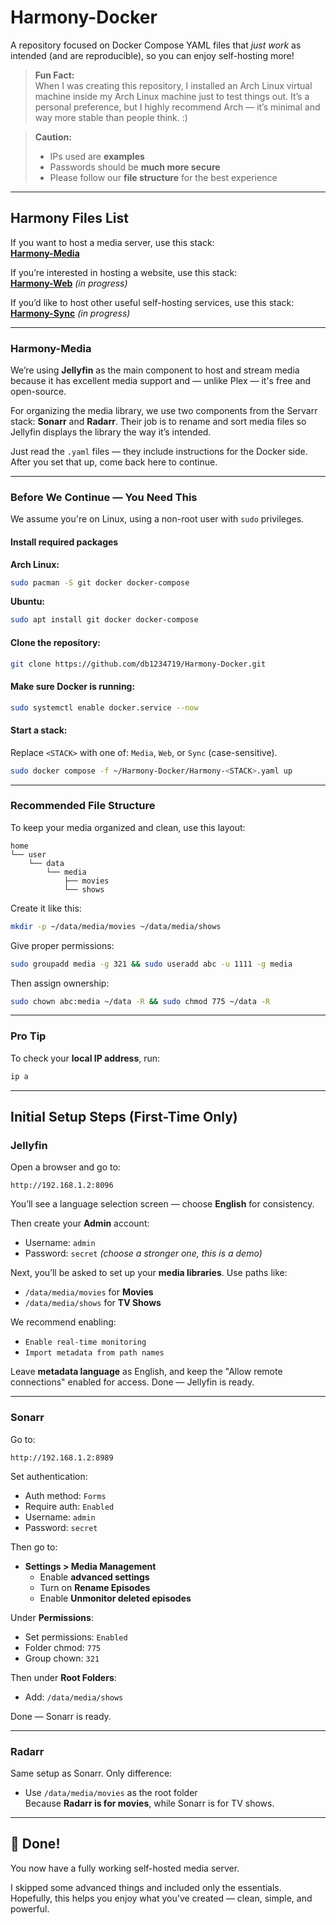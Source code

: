 # Harmony-Docker

A repository focused on Docker Compose YAML files that *just work* as intended (and are reproducible), so you can enjoy self-hosting more!

> **Fun Fact:**  
> When I was creating this repository, I installed an Arch Linux virtual machine inside my Arch Linux machine just to test things out. It’s a personal preference, but I highly recommend Arch — it’s minimal and way more stable than people think. :)

> **Caution:**  
> - IPs used are **examples**  
> - Passwords should be **much more secure**  
> - Please follow our **file structure** for the best experience  

---

## Harmony Files List

If you want to host a media server, use this stack:  
[**Harmony-Media**](#harmony-media)

If you’re interested in hosting a website, use this stack:  
[**Harmony-Web**](#harmony-web) *(in progress)*

If you’d like to host other useful self-hosting services, use this stack:  
[**Harmony-Sync**](#harmony-sync) *(in progress)*

---

### Harmony-Media

We’re using **Jellyfin** as the main component to host and stream media because it has excellent media support and — unlike Plex — it's free and open-source.

For organizing the media library, we use two components from the Servarr stack: **Sonarr** and **Radarr**. Their job is to rename and sort media files so Jellyfin displays the library the way it’s intended.

Just read the `.yaml` files — they include instructions for the Docker side. After you set that up, come back here to continue.

---

### Before We Continue — You Need This

We assume you're on Linux, using a non-root user with `sudo` privileges.

#### Install required packages

**Arch Linux:**
```bash
sudo pacman -S git docker docker-compose
```

**Ubuntu:**
```bash
sudo apt install git docker docker-compose
```

#### Clone the repository:
```bash
git clone https://github.com/db1234719/Harmony-Docker.git
```

#### Make sure Docker is running:
```bash
sudo systemctl enable docker.service --now
```

#### Start a stack:
Replace `<STACK>` with one of: `Media`, `Web`, or `Sync` (case-sensitive).
```bash
sudo docker compose -f ~/Harmony-Docker/Harmony-<STACK>.yaml up
```

---

### Recommended File Structure

To keep your media organized and clean, use this layout:

```
home
└── user
    └── data
        └── media
            ├── movies
            └── shows
```

Create it like this:
```bash
mkdir -p ~/data/media/movies ~/data/media/shows
```

Give proper permissions:
```bash
sudo groupadd media -g 321 && sudo useradd abc -u 1111 -g media
```

Then assign ownership:
```bash
sudo chown abc:media ~/data -R && sudo chmod 775 ~/data -R
```

---

### Pro Tip

To check your **local IP address**, run:
```bash
ip a
```

---

## Initial Setup Steps (First-Time Only)

### Jellyfin

Open a browser and go to:
```
http://192.168.1.2:8096
```

You’ll see a language selection screen — choose **English** for consistency.

Then create your **Admin** account:
- Username: `admin`
- Password: `secret` *(choose a stronger one, this is a demo)*

Next, you’ll be asked to set up your **media libraries**. Use paths like:
- `/data/media/movies` for **Movies**
- `/data/media/shows` for **TV Shows**

We recommend enabling:
- `Enable real-time monitoring`  
- `Import metadata from path names`

Leave **metadata language** as English, and keep the "Allow remote connections" enabled for access. Done — Jellyfin is ready.

---

### Sonarr

Go to:
```
http://192.168.1.2:8989
```

Set authentication:
- Auth method: `Forms`
- Require auth: `Enabled`
- Username: `admin`
- Password: `secret`

Then go to:
- **Settings > Media Management**
  - Enable **advanced settings**
  - Turn on **Rename Episodes**
  - Enable **Unmonitor deleted episodes**

Under **Permissions**:
- Set permissions: `Enabled`
- Folder chmod: `775`
- Group chown: `321`

Then under **Root Folders**:
- Add: `/data/media/shows`

Done — Sonarr is ready.

---

### Radarr

Same setup as Sonarr. Only difference:
- Use `/data/media/movies` as the root folder  
Because **Radarr is for movies**, while Sonarr is for TV shows.

---

## 🎉 Done!

You now have a fully working self-hosted media server.

I skipped some advanced things and included only the essentials. Hopefully, this helps you enjoy what you've created — clean, simple, and powerful.
